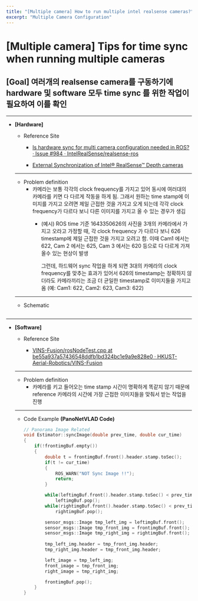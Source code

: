 ```yaml
---
title: "[Multiple camera] How to run multiple intel realsense cameras?"
excerpt: "Multiple Camera Configuration"
---
```

# [Multiple camera] Tips for time sync when running multiple cameras

## [Goal] 여러개의 realsense camera를 구동하기에 hardware 및 software 모두 time sync 를 위한 작업이 필요하여 이를 확인

---

- **[Hardware]**
    - Reference Site
        
        - [Is hardware sync for multi camera configuration needed in ROS? · Issue #984 · IntelRealSense/realsense-ros](https://github.com/IntelRealSense/realsense-ros/issues/984#issuecomment-553262466)
        
        - [External Synchronization of Intel® RealSense™ Depth cameras](https://dev.intelrealsense.com/docs/external-synchronization-of-intel-realsense-depth-cameras)
        
    
    ---
    
    - Problem definition
        - 카메라는 보통 각각의 clock frequency를 가지고 있어 동시에 여러대의 카메라를 키면 다 다르게 작동을 하게 됨. 그래서 원하는 time stamp에 이미지를 가지고 오려면 제일 근접한 것을 가지고 오게 되는데 각각 clock frequency가 다르다 보니 다른 이미지를 가지고 올 수 있는 경우가 생김
            - (예시) ROS time 기준 1643350626의 사진을 3개의 카메라에서 가지고 오라고 가정할 때, 각 clock frequency 가 다르다 보니 626 timestamp에 제일 근접한 것을 가지고 오려고 함. 이때 Cam1 에서는 622, Cam 2 에서는 625, Cam 3 에서는 620 등으로 다 다르게 가져올수 있는 현상이 발생
                
                그런데, 하드웨어 sync 작업을 하게 되면 3대의 카메라의 clock frequency를 맞추는 효과가 있어서 626의 timestamp는 정확하지 않더라도 카메라끼리는 조금 더 균일한 timestamp로 이미지들을 가지고 옴 (예: Cam1: 622, Cam2: 623, Cam3: 622)
                
    
    ---
    
    - Schematic
        <figure class="align-center">
          <img src="{{ site.url }}{{ site.baseurl }}/assets/images/blog/multi_cam_sync/Untitled.png" alt="">
        </figure>
        

---

- **[Software]**
    - Reference Site
        
        - [VINS-Fusion/rosNodeTest.cpp at be55a937a57436548ddfb1bd324bc1e9a9e828e0 · HKUST-Aerial-Robotics/VINS-Fusion](https://github.com/HKUST-Aerial-Robotics/VINS-Fusion/blob/be55a937a57436548ddfb1bd324bc1e9a9e828e0/vins_estimator/src/rosNodeTest.cpp#L71)
        
    
    ---
    
    - Problem definition
        - 카메라를 키고 들어오는 time stamp 시간이 명확하게 똑같지 않기 때문에 reference 카메라의 시간에 가장 근접한 이미지들을 맞춰서 받는 작업을 진행
    
    ---
    
    - Code Example **(PanoNetVLAD Code)**
        
        ```cpp
        // Panorama Image Related
        void Estimator::syncImage(double prev_time, double cur_time)
        {
            if(!frontimgBuf.empty())
            {
                double t = frontimgBuf.front().header.stamp.toSec();
                if(t != cur_time)
                {
                    ROS_WARN("NOT Sync Image !!");
                    return;
                }
        
                while(leftimgBuf.front().header.stamp.toSec() < prev_time)
                    leftimgBuf.pop();
                while(rightimgBuf.front().header.stamp.toSec() < prev_time)
                    rightimgBuf.pop();
        
                sensor_msgs::Image tmp_left_img = leftimgBuf.front(); 
                sensor_msgs::Image tmp_front_img = frontimgBuf.front(); 
                sensor_msgs::Image tmp_right_img = rightimgBuf.front(); 
                
                tmp_left_img.header = tmp_front_img.header;
                tmp_right_img.header = tmp_front_img.header;
        
                left_image = tmp_left_img;
                front_image = tmp_front_img;
                right_image = tmp_right_img;
        
                frontimgBuf.pop();
            }
        }
        ```
